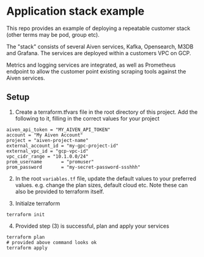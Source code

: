 # Application stack example

This repo provides an example of deploying a repeatable customer stack (other terms may be pod, group etc). 

The "stack" consists of several Aiven services, Kafka, Opensearch, M3DB and Grafana. The services are deployed within a customers VPC on GCP. 

Metrics and logging services are integrated, as well as Prometheus endpoint to allow the customer point existing scraping tools against the Aiven services. 

## Setup

1. Create a terraform.tfvars file in the root directory of this project. Add the following to it, filling in the correct values for your project

```
aiven_api_token = "MY_AIVEN_API_TOKEN"
account = "My Aiven Account"
project = "aiven-project-name"
external_account_id = "my-gpc-project-id"
external_vpc_id = "gcp-vpc-id"
vpc_cidr_range = "10.1.0.0/24"
prom_username       = "promuser"
prom_password       = "my-secret-password-ssshhh"
```

2. In the root `variables.tf` file, update the default values to your preferred values. e.g. change the plan sizes, default cloud etc. Note these can also be provided to terraform itself.

3. Initialze terraform

```
terraform init
```

4. Provided step (3) is successful, plan and apply your services 

```
terraform plan
# provided above command looks ok
terraform apply
```